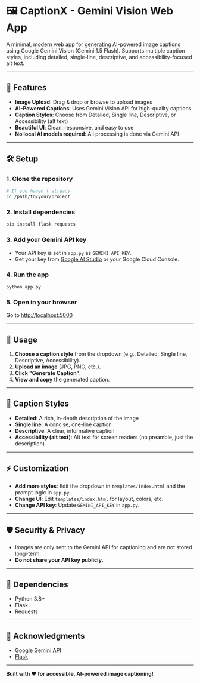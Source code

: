 # 🖼️ CaptionX - Gemini Vision Web App

A minimal, modern web app for generating AI-powered image captions using Google Gemini Vision (Gemini 1.5 Flash). Supports multiple caption styles, including detailed, single-line, descriptive, and accessibility-focused alt text.

---

## 🚀 Features
- **Image Upload**: Drag & drop or browse to upload images
- **AI-Powered Captions**: Uses Gemini Vision API for high-quality captions
- **Caption Styles**: Choose from Detailed, Single line, Descriptive, or Accessibility (alt text)
- **Beautiful UI**: Clean, responsive, and easy to use
- **No local AI models required**: All processing is done via Gemini API

---

## 🛠️ Setup

### 1. Clone the repository
```bash
# If you haven't already
cd /path/to/your/project
```

### 2. Install dependencies
```bash
pip install flask requests
```

### 3. Add your Gemini API key
- Your API key is set in `app.py` as `GEMINI_API_KEY`.
- Get your key from [Google AI Studio](https://aistudio.google.com/app/apikey) or your Google Cloud Console.

### 4. Run the app
```bash
python app.py
```

### 5. Open in your browser
Go to [http://localhost:5000](http://localhost:5000)

---

## 🎨 Usage
1. **Choose a caption style** from the dropdown (e.g., Detailed, Single line, Descriptive, Accessibility).
2. **Upload an image** (JPG, PNG, etc.).
3. **Click "Generate Caption"**.
4. **View and copy** the generated caption.

---

## 📝 Caption Styles
- **Detailed**: A rich, in-depth description of the image
- **Single line**: A concise, one-line caption
- **Descriptive**: A clear, informative caption
- **Accessibility (alt text)**: Alt text for screen readers (no preamble, just the description)

---

## ⚡ Customization
- **Add more styles**: Edit the dropdown in `templates/index.html` and the prompt logic in `app.py`.
- **Change UI**: Edit `templates/index.html` for layout, colors, etc.
- **Change API key**: Update `GEMINI_API_KEY` in `app.py`.

---

## 🛡️ Security & Privacy
- Images are only sent to the Gemini API for captioning and are not stored long-term.
- **Do not share your API key publicly.**

---

## 🧩 Dependencies
- Python 3.8+
- Flask
- Requests

---

## 🙏 Acknowledgments
- [Google Gemini API](https://ai.google.dev/)
- [Flask](https://flask.palletsprojects.com/)

---

**Built with ❤️ for accessible, AI-powered image captioning!** 